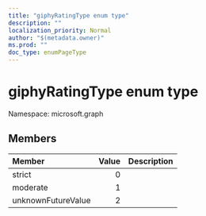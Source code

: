 ```yaml
---
title: "giphyRatingType enum type"
description: ""
localization_priority: Normal
author: "$(metadata.owner)"
ms.prod: ""
doc_type: enumPageType
---
```


# giphyRatingType enum type

Namespace: microsoft.graph

## Members

| Member             | Value | Description |
| :----------------- | ----: | :---------- |
| strict             | 0     |             |
| moderate           | 1     |             |
| unknownFutureValue | 2     |             |
